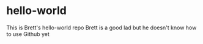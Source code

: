 # hello-world
This is Brett's hello-world repo
Brett is a good lad but he doesn't know how to use Github yet
